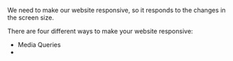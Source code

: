 We need to make our website responsive, so it responds to the changes in the screen size.

There are four different ways to make your website responsive:
- Media Queries
- 
